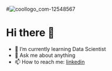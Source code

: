 #![coollogo_com-12548567](https://user-images.githubusercontent.com/57296740/204575705-8119a5a6-d852-4e4c-8f87-3ae539572e0a.png)

# Hi there 👋


- 🌱 I’m currently learning Data Scientist
- 💬 Ask me about anything
- 📫 How to reach me: [linkedin](https://www.linkedin.com/in/salmanfaishal/)

